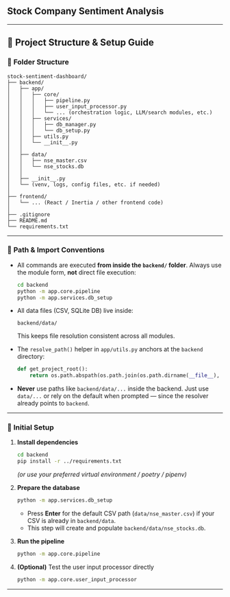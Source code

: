 ## Stock Company Sentiment Analysis
---

## 📂 Project Structure & Setup Guide

### 🧭 **Folder Structure**

```
stock-sentiment-dashboard/
├── backend/
│   ├── app/
│   │   ├── core/
│   │   │   ├── pipeline.py
│   │   │   ├── user_input_processor.py
│   │   │   └── ... (orchestration logic, LLM/search modules, etc.)
│   │   ├── services/
│   │   │   ├── db_manager.py
│   │   │   └── db_setup.py
│   │   ├── utils.py
│   │   └── __init__.py
│   │
│   ├── data/
│   │   ├── nse_master.csv
│   │   └── nse_stocks.db
│   │
│   ├── __init__.py
│   └── (venv, logs, config files, etc. if needed)
│
├── frontend/
│   └── ... (React / Inertia / other frontend code)
│
├── .gitignore
├── README.md
└── requirements.txt
```

---

### 📌 **Path & Import Conventions**

* All commands are executed **from inside the `backend/` folder**.
  Always use the module form, **not** direct file execution:

  ```bash
  cd backend
  python -m app.core.pipeline
  python -m app.services.db_setup
  ```

* All data files (CSV, SQLite DB) live inside:

  ```
  backend/data/
  ```

  This keeps file resolution consistent across all modules.

* The `resolve_path()` helper in `app/utils.py` anchors at the `backend` directory:

  ```python
  def get_project_root():
      return os.path.abspath(os.path.join(os.path.dirname(__file__), ".."))
  ```

* **Never** use paths like `backend/data/...` inside the backend.
  Just use `data/...` or rely on the default when prompted — since the resolver already points to `backend`.

---

### 🧰 **Initial Setup**

1. **Install dependencies**

   ```bash
   cd backend
   pip install -r ../requirements.txt
   ```

   *(or use your preferred virtual environment / poetry / pipenv)*

2. **Prepare the database**

   ```bash
   python -m app.services.db_setup
   ```

   * Press **Enter** for the default CSV path (`data/nse_master.csv`) if your CSV is already in `backend/data`.
   * This step will create and populate `backend/data/nse_stocks.db`.

3. **Run the pipeline**

   ```bash
   python -m app.core.pipeline
   ```

4. **(Optional)** Test the user input processor directly

   ```bash
   python -m app.core.user_input_processor
   ```

---




